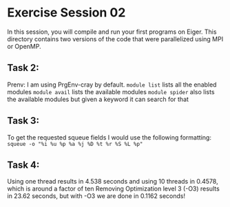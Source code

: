 # Exercise Session 02 #
In this session, you will compile and run your first programs on Eiger. This directory contains two versions of the code that were parallelized using MPI or OpenMP.

## Task 2:
Prenv: I am using PrgEnv-cray by default.
`module list` lists all the enabled modules
`module avail` lists the available modules
`module spider` also lists the available modules but given a keyword it can search for that

## Task 3:
To get the requested squeue fields I would use the following formatting:
`squeue -o "%i %u %p %a %j %D %t %r %S %L %p"`

## Task 4:

Using one thread results in 4.538 seconds and using 10 threads in 0.4578, which is around a factor of ten
Removing Optimization level 3 (-O3) results in 23.62 seconds, but with -O3 we are done in 0.1162 seconds!
